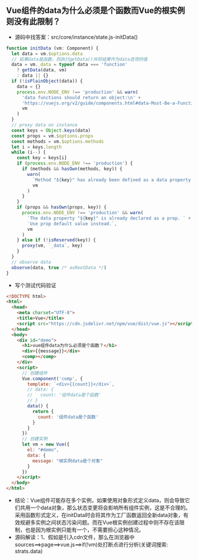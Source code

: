 ## Vue组件的data为什么必须是个函数而Vue的根实例则没有此限制？
- 源码中找答案：src/core/instance/state.js-initData()
```js
function initData (vm: Component) {
  let data = vm.$options.data
  // 如果data是函数，则执行getData()并将结果作为data选项的值
  data = vm._data = typeof data === 'function'
    ? getData(data, vm)
    : data || {}
  if (!isPlainObject(data)) {
    data = {}
    process.env.NODE_ENV !== 'production' && warn(
      'data functions should return an object:\n' +
      'https://vuejs.org/v2/guide/components.html#data-Must-Be-a-Function',
      vm
    )
  }
  // proxy data on instance
  const keys = Object.keys(data)
  const props = vm.$options.props
  const methods = vm.$options.methods
  let i = keys.length
  while (i--) {
    const key = keys[i]
    if (process.env.NODE_ENV !== 'production') {
      if (methods && hasOwn(methods, key)) {
        warn(
          `Method "${key}" has already been defined as a data property.`,
          vm
        )
      }
    }
    if (props && hasOwn(props, key)) {
      process.env.NODE_ENV !== 'production' && warn(
        `The data property "${key}" is already declared as a prop. ` +
        `Use prop default value instead.`,
        vm
      )
    } else if (!isReserved(key)) {
      proxy(vm, `_data`, key)
    }
  }
  // observe data
  observe(data, true /* asRootData */)
}
```
- 写个测试代码验证
```html
<!DOCTYPE html>
<html>
  <head>
    <meta charset="UTF-8">
    <title>Vue</title>
    <script src="https://cdn.jsdelivr.net/npm/vue/dist/vue.js"></script>
  </head>
  <body>
    <div id="demo">
      <h1>vue组件data为什么必须是个函数？</h1>
      <div>{{message}}</div>
      <comp></comp>
    </div>
    <script>
      // 创建组件
      Vue.component('comp', {
        template: `<div>{{count}}</div>`,
        // data: {
        //   count: '组件data是个函数'
        // }
        data() {
          return {
            count: '组件data是个函数'
          }
        }
      })
      // 创建实例
      let vm = new Vue({
        el: "#demo",
        data: {
          message: "根实例data是个对象"
        }
      })
    </script>
  </body>
</html>
```
- 结论：Vue组件可能存在多个实例，如果使用对象形式定义data，则会导致它们共用一个data对象，那么状态变更将会影响所有组件实例，这是不合理的。采用函数形式定义，在initData时会将其作为工厂函数返回全新data对象，有效规避多实例之间状态污染问题。而在Vue根实例创建过程中则不存在该限制，也是因为根实例只能有一个，不需要担心这种情况。
- 源码解读：1、假如是引入cdn文件，那么在浏览器中sources==>page==>vue.js==>if(!vm)处打断点进行分析(关键词搜索: strats.data)